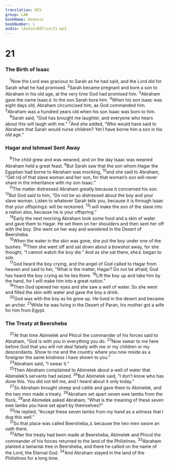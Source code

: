 ```yaml
---
translation: NIV
group: LAW
bookName: Genesis 
bookNumber: 1
audio: \Audio\NIV\sa\21.mp3
---
```


<div class="title"><h1>21</h1><h3>The Birth of Isaac </h3></div>
<span class="verse sa_21_1"> <sup>1</sup>Now the Lord was gracious to Sarah as he had said, and the Lord did for Sarah what he had promised. </span>
<span class="verse sa_21_2"><sup>2</sup>Sarah became pregnant and bore a son to Abraham in his old age, at the very time God had promised him. </span>
<span class="verse sa_21_3"><sup>3</sup>Abraham gave the name Isaac<a data-toggle="tooltip" data-placement="bottom" title="means he laughs.">⚓</a> to the son Sarah bore him. </span>
<span class="verse sa_21_4"><sup>4</sup>When his son Isaac was eight days old, Abraham circumcised him, as God commanded him. </span>
<span class="verse sa_21_5"><sup>5</sup>Abraham was a hundred years old when his son Isaac was born to him. <br/></span>
<span class="verse sa_21_6"> <sup>6</sup>Sarah said, “God has brought me laughter, and everyone who hears about this will laugh with me.” </span>
<span class="verse sa_21_7"><sup>7</sup>And she added, “Who would have said to Abraham that Sarah would nurse children? Yet I have borne him a son in his old age.” <br/></span>
<div class="title"><h3>Hagar and Ishmael Sent Away </h3></div>
<span class="verse sa_21_8"> <sup>8</sup>The child grew and was weaned, and on the day Isaac was weaned Abraham held a great feast. </span>
<span class="verse sa_21_9"><sup>9</sup>But Sarah saw that the son whom Hagar the Egyptian had borne to Abraham was mocking, </span>
<span class="verse sa_21_10"><sup>10</sup>and she said to Abraham, “Get rid of that slave woman and her son, for that woman’s son will never share in the inheritance with my son Isaac.” <br/></span>
<span class="verse sa_21_11"> <sup>11</sup>The matter distressed Abraham greatly because it concerned his son. </span>
<span class="verse sa_21_12"><sup>12</sup>But God said to him, “Do not be so distressed about the boy and your slave woman. Listen to whatever Sarah tells you, because it is through Isaac that your offspring<a data-toggle="tooltip" data-placement="bottom" title="Or seed">⚓</a> will be reckoned. </span>
<span class="verse sa_21_13"><sup>13</sup>I will make the son of the slave into a nation also, because he is your offspring.” <br/></span>
<span class="verse sa_21_14"> <sup>14</sup>Early the next morning Abraham took some food and a skin of water and gave them to Hagar. He set them on her shoulders and then sent her off with the boy. She went on her way and wandered in the Desert of Beersheba. <br/></span>
<span class="verse sa_21_15"> <sup>15</sup>When the water in the skin was gone, she put the boy under one of the bushes. </span>
<span class="verse sa_21_16"><sup>16</sup>Then she went off and sat down about a bowshot away, for she thought, “I cannot watch the boy die.” And as she sat there, she<a data-toggle="tooltip" data-placement="bottom" title="Hebrew; Septuagint the child">⚓</a> began to sob. <br/></span>
<span class="verse sa_21_17"> <sup>17</sup>God heard the boy crying, and the angel of God called to Hagar from heaven and said to her, “What is the matter, Hagar? Do not be afraid; God has heard the boy crying as he lies there. </span>
<span class="verse sa_21_18"><sup>18</sup>Lift the boy up and take him by the hand, for I will make him into a great nation.” <br/></span>
<span class="verse sa_21_19"> <sup>19</sup>Then God opened her eyes and she saw a well of water. So she went and filled the skin with water and gave the boy a drink. <br/></span>
<span class="verse sa_21_20"> <sup>20</sup>God was with the boy as he grew up. He lived in the desert and became an archer. </span>
<span class="verse sa_21_21"><sup>21</sup>While he was living in the Desert of Paran, his mother got a wife for him from Egypt. <br/></span>
<div class="title"><h3>The Treaty at Beersheba </h3></div>
<span class="verse sa_21_22"> <sup>22</sup>At that time Abimelek and Phicol the commander of his forces said to Abraham, “God is with you in everything you do. </span>
<span class="verse sa_21_23"><sup>23</sup>Now swear to me here before God that you will not deal falsely with me or my children or my descendants. Show to me and the country where you now reside as a foreigner the same kindness I have shown to you.” <br/></span>
<span class="verse sa_21_24"> <sup>24</sup>Abraham said, “I swear it.” <br/></span>
<span class="verse sa_21_25"> <sup>25</sup>Then Abraham complained to Abimelek about a well of water that Abimelek’s servants had seized. </span>
<span class="verse sa_21_26"><sup>26</sup>But Abimelek said, “I don’t know who has done this. You did not tell me, and I heard about it only today.” <br/></span>
<span class="verse sa_21_27"> <sup>27</sup>So Abraham brought sheep and cattle and gave them to Abimelek, and the two men made a treaty. </span>
<span class="verse sa_21_28"><sup>28</sup>Abraham set apart seven ewe lambs from the flock, </span>
<span class="verse sa_21_29"><sup>29</sup>and Abimelek asked Abraham, “What is the meaning of these seven ewe lambs you have set apart by themselves?” <br/></span>
<span class="verse sa_21_30"> <sup>30</sup>He replied, “Accept these seven lambs from my hand as a witness that I dug this well.” <br/></span>
<span class="verse sa_21_31"> <sup>31</sup>So that place was called Beersheba,<a data-toggle="tooltip" data-placement="bottom" title="can mean well of seven and well of the oath.">⚓</a> because the two men swore an oath there. <br/></span>
<span class="verse sa_21_32"> <sup>32</sup>After the treaty had been made at Beersheba, Abimelek and Phicol the commander of his forces returned to the land of the Philistines. </span>
<span class="verse sa_21_33"><sup>33</sup>Abraham planted a tamarisk tree in Beersheba, and there he called on the name of the Lord, the Eternal God. </span>
<span class="verse sa_21_34"><sup>34</sup>And Abraham stayed in the land of the Philistines for a long time. <br/></span>
